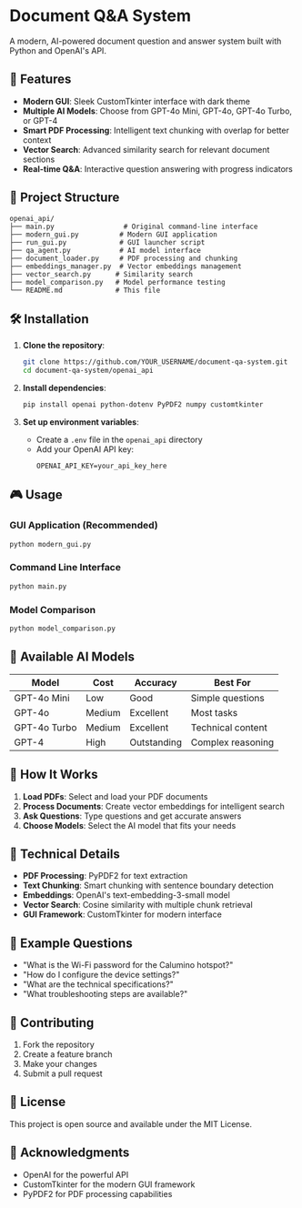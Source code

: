 # Document Q&A System

A modern, AI-powered document question and answer system built with Python and OpenAI's API.

## 🚀 Features

- **Modern GUI**: Sleek CustomTkinter interface with dark theme
- **Multiple AI Models**: Choose from GPT-4o Mini, GPT-4o, GPT-4o Turbo, or GPT-4
- **Smart PDF Processing**: Intelligent text chunking with overlap for better context
- **Vector Search**: Advanced similarity search for relevant document sections
- **Real-time Q&A**: Interactive question answering with progress indicators

## 📁 Project Structure

```
openai_api/
├── main.py                 # Original command-line interface
├── modern_gui.py          # Modern GUI application
├── run_gui.py             # GUI launcher script
├── qa_agent.py            # AI model interface
├── document_loader.py     # PDF processing and chunking
├── embeddings_manager.py  # Vector embeddings management
├── vector_search.py      # Similarity search
├── model_comparison.py   # Model performance testing
└── README.md             # This file
```

## 🛠️ Installation

1. **Clone the repository**:
   ```bash
   git clone https://github.com/YOUR_USERNAME/document-qa-system.git
   cd document-qa-system/openai_api
   ```

2. **Install dependencies**:
   ```bash
   pip install openai python-dotenv PyPDF2 numpy customtkinter
   ```

3. **Set up environment variables**:
   - Create a `.env` file in the `openai_api` directory
   - Add your OpenAI API key:
     ```
     OPENAI_API_KEY=your_api_key_here
     ```

## 🎮 Usage

### **GUI Application (Recommended)**
```bash
python modern_gui.py
```

### **Command Line Interface**
```bash
python main.py
```

### **Model Comparison**
```bash
python model_comparison.py
```

## 🤖 Available AI Models

| Model | Cost | Accuracy | Best For |
|-------|------|----------|----------|
| GPT-4o Mini | Low | Good | Simple questions |
| GPT-4o | Medium | Excellent | Most tasks |
| GPT-4o Turbo | Medium | Excellent | Technical content |
| GPT-4 | High | Outstanding | Complex reasoning |

## 📖 How It Works

1. **Load PDFs**: Select and load your PDF documents
2. **Process Documents**: Create vector embeddings for intelligent search
3. **Ask Questions**: Type questions and get accurate answers
4. **Choose Models**: Select the AI model that fits your needs

## 🔧 Technical Details

- **PDF Processing**: PyPDF2 for text extraction
- **Text Chunking**: Smart chunking with sentence boundary detection
- **Embeddings**: OpenAI's text-embedding-3-small model
- **Vector Search**: Cosine similarity with multiple chunk retrieval
- **GUI Framework**: CustomTkinter for modern interface

## 📝 Example Questions

- "What is the Wi-Fi password for the Calumino hotspot?"
- "How do I configure the device settings?"
- "What are the technical specifications?"
- "What troubleshooting steps are available?"

## 🤝 Contributing

1. Fork the repository
2. Create a feature branch
3. Make your changes
4. Submit a pull request

## 📄 License

This project is open source and available under the MIT License.

## 🙏 Acknowledgments

- OpenAI for the powerful API
- CustomTkinter for the modern GUI framework
- PyPDF2 for PDF processing capabilities

